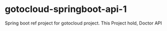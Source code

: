 # gotocloud-springboot-api-1
Spring boot ref project for gotocloud project.  This Project hold, Doctor API
